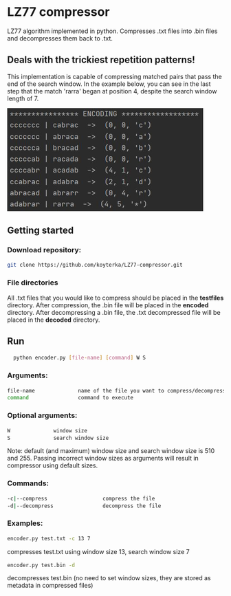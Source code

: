 # LZ77 compressor

LZ77 algorithm implemented in python. Compresses .txt files into .bin files and decompresses them back to .txt. 

## Deals with the trickiest repetition patterns!
This implementation is capable of compressing matched pairs that pass the end of the search window. 
In the example below, you can see in the last step that the match 'rarra' began at position 4, despite the search window length of 7.


![alt text](https://github.com/koyterka/LZ77-compressor/blob/master/exception.JPG)

## Getting started
### Download repository:
   ```sh
   git clone https://github.com/koyterka/LZ77-compressor.git
   ```
### File directories
All .txt files that you would like to compress should be placed in the **testfiles** directory. After compression, the .bin file will be placed in the **encoded** directory.
After decompressing a .bin file, the .txt decompressed file will be placed in the **decoded** directory.

## Run

 ```sh
   python encoder.py [file-name] [command] W S
   ```
   
### Arguments:
 ```sh
 file-name              name of the file you want to compress/decompress
 command                command to execute
  ```

### Optional arguments:
 ```sh
 W              window size
 S              search window size
  ```
  Note: default (and maximum) window size and search window size is 510 and 255. Passing incorrect window sizes as arguments will result in compressor using default sizes.

### Commands:
 ```sh
 -c|--compress                  compress the file
 -d|--decompress                decompress the file
 ```
### Examples: 
 ```sh
encoder.py test.txt -c 13 7
```
compresses test.txt using window size 13, search window size 7
 ```sh
encoder.py test.bin -d
```
decompresses test.bin (no need to set window sizes, they are stored as metadata in compressed files)

